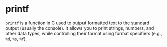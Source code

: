 # printf
`printf` is a function in C used to output formatted text to the standard output (usually the console). It allows you to print strings, numbers, and other data types, while controlling their format using format specifiers (e.g., `%d`, `%s`, `%f`).
